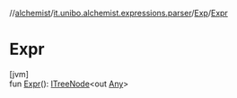 //[alchemist](../../../index.md)/[it.unibo.alchemist.expressions.parser](../index.md)/[Exp](index.md)/[Expr](-expr.md)

# Expr

[jvm]\
fun [Expr](-expr.md)(): [ITreeNode](../../it.unibo.alchemist.expressions.interfaces/-i-tree-node/index.md)<out [Any](https://kotlinlang.org/api/latest/jvm/stdlib/kotlin/-any/index.html)>
